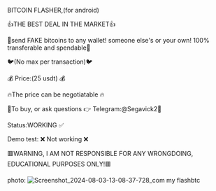 BITCOIN FLASHER,(for android) 

👍THE BEST DEAL IN THE MARKET👍
 
👏send FAKE bitcoins to any wallet! someone else's or your own! 100% transferable and spendable👏

🐦(No max per transaction)🐦

💰 Price:(25 usdt) 💰 

🔥The price can be negotiatable 🔥

💎To buy, or ask questions 👉 Telegram:@Segavick2💎

Status:WORKING ✅ 

Demo test: ❌ Not working ❌ 

🟥WARNING, I AM NOT RESPONSIBLE FOR ANY WRONGDOING, EDUCATIONAL PURPOSES ONLY!🟥

photo:
![Screenshot_2024-08-03-13-08-37-728_com my flashbtc](https://github.com/user-attachments/assets/80df889b-337a-4b8e-8104-e65165edbac4)
